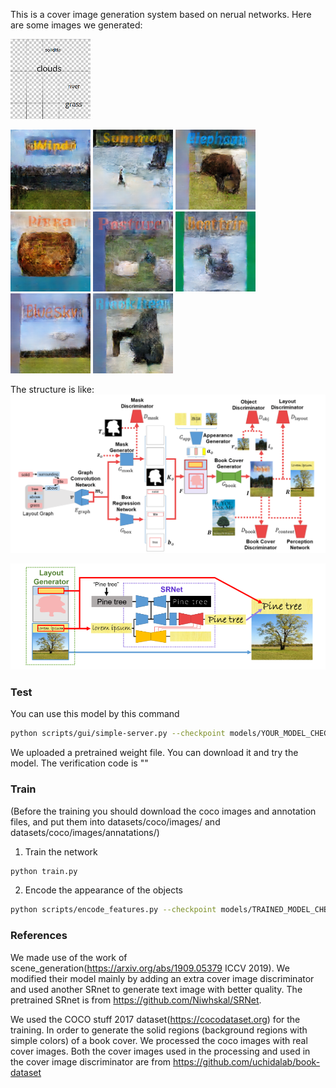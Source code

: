 This is a cover image generation system based on nerual networks. Here are some images we generated:
 
![image](https://github.com/Touyuki/Cover_generation/blob/main/images/layout01.png)


![image](https://github.com/Touyuki/Cover_generation/blob/main/images/01.png)
![image](https://github.com/Touyuki/Cover_generation/blob/main/images/02.png)
![image](https://github.com/Touyuki/Cover_generation/blob/main/images/03.png)
![image](https://github.com/Touyuki/Cover_generation/blob/main/images/04.png)
![image](https://github.com/Touyuki/Cover_generation/blob/main/images/05.png)
![image](https://github.com/Touyuki/Cover_generation/blob/main/images/06.png)
![image](https://github.com/Touyuki/Cover_generation/blob/main/images/07.png)
![image](https://github.com/Touyuki/Cover_generation/blob/main/images/08.png)
  

The structure is like:
![image](https://github.com/Touyuki/Cover_generation/blob/main/images/Structure.png)

![image](https://github.com/Touyuki/Cover_generation/blob/main/images/SRnet.png)


### Test

You can use this model by this command
```bash
python scripts/gui/simple-server.py --checkpoint models/YOUR_MODEL_CHECKPOINT 
```
We uploaded a pretrained weight file. You can download it and try the model. The verification code is ""

### Train

(Before the training you should download the coco images and annotation files, and put them into datasets/coco/images/ and  datasets/coco/images/annatations/)

1. Train the network
```bash
python train.py
```

2. Encode the appearance of the objects
```bash
python scripts/encode_features.py --checkpoint models/TRAINED_MODEL_CHECKPOINT
```

### References

We made use of the work of scene_generation(https://arxiv.org/abs/1909.05379 ICCV 2019). We modified their model mainly by adding an extra cover image discriminator and used another SRnet to generate text image with better quality. The pretrained SRnet is from https://github.com/Niwhskal/SRNet.

We used the COCO stuff 2017 dataset(https://cocodataset.org) for the training. In order to generate the solid regions (background regions with simple colors) of a book cover. We processed the coco images with real cover images. Both the cover images used in the processing and used in the cover image discriminator are from https://github.com/uchidalab/book-dataset
